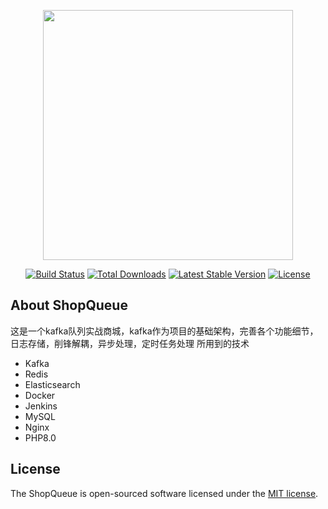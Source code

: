 <p align="center"><a href="https://laravel.com" target="_blank"><img src="https://raw.githubusercontent.com/laravel/art/master/logo-lockup/5%20SVG/2%20CMYK/1%20Full%20Color/laravel-logolockup-cmyk-red.svg" width="400"></a></p>

<p align="center">
<a href="https://travis-ci.org/laravel/framework"><img src="https://travis-ci.org/laravel/framework.svg" alt="Build Status"></a>
<a href="https://packagist.org/packages/laravel/framework"><img src="https://img.shields.io/packagist/dt/laravel/framework" alt="Total Downloads"></a>
<a href="https://packagist.org/packages/laravel/framework"><img src="https://img.shields.io/packagist/v/laravel/framework" alt="Latest Stable Version"></a>
<a href="https://packagist.org/packages/laravel/framework"><img src="https://img.shields.io/packagist/l/laravel/framework" alt="License"></a>
</p>

## About ShopQueue
这是一个kafka队列实战商城，kafka作为项目的基础架构，完善各个功能细节，日志存储，削锋解耦，异步处理，定时任务处理
所用到的技术
- Kafka
- Redis
- Elasticsearch
- Docker
- Jenkins
- MySQL
- Nginx
- PHP8.0

## License

The ShopQueue is open-sourced software licensed under the [MIT license](https://opensource.org/licenses/MIT).
